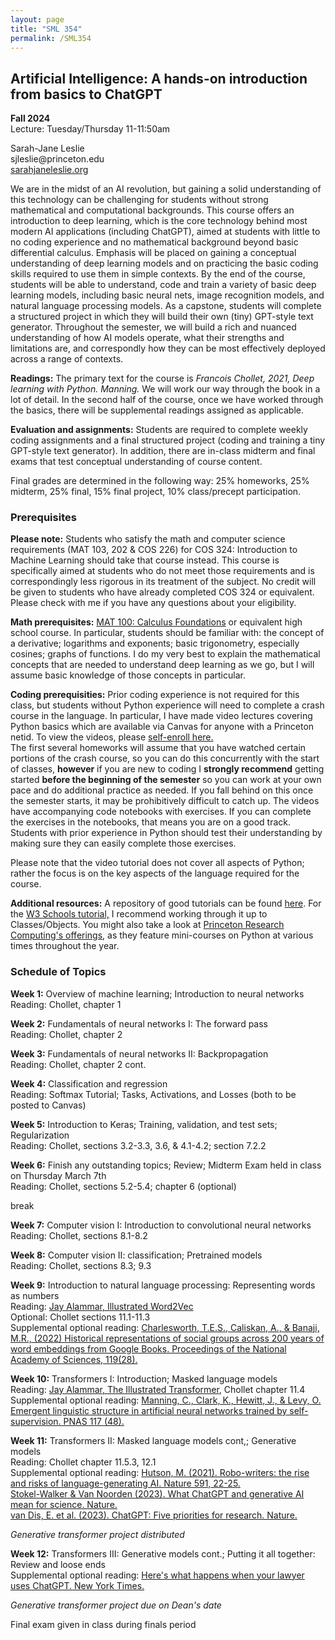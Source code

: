 ```yaml
---
layout: page
title: "SML 354"
permalink: /SML354
---
```




## Artificial Intelligence: A hands-on introduction from basics to ChatGPT

<p><b>Fall 2024</b><br>
Lecture: Tuesday/Thursday 11-11:50am</p>
<p>Sarah-Jane Leslie<br>
sjleslie@princeton.edu<br>
	<a href="https://sarahjaneleslie.org">sarahjaneleslie.org</a></p>

<p>We are in the midst of an AI revolution, but gaining a solid understanding of this technology can be challenging for students without strong mathematical and computational backgrounds. This course offers an introduction to deep learning, which is the core technology behind most modern AI applications (including ChatGPT), aimed at students with little to no coding experience and no mathematical background beyond basic differential calculus. Emphasis will be placed on gaining a conceptual understanding of deep learning models and on practicing the basic coding skills required to use them in simple contexts. By the end of the course, students will be able to understand, code and train a variety of basic deep learning models, including basic neural nets, image recognition models, and natural language processing models. As a capstone, students will complete a structured project in which they will build their own (tiny) GPT-style text generator. Throughout the semester, we will build a rich and nuanced understanding of how AI models operate, what their strengths and limitations are, and correspondly how they can be most effectively deployed across a range of contexts.</p>

<p><b>Readings:</b> The primary text for the course is <em>Francois Chollet, 2021, Deep learning with Python. Manning.</em> We will work our way through the book in a lot of detail. In the second half of the course, once we have worked through the basics, there will be supplemental readings assigned as applicable.</p>

<p><b>Evaluation and assignments:</b> Students are required to complete weekly coding assignments and a final structured  project (coding and training a tiny GPT-style text generator). In addition, there are in-class midterm and final exams that test conceptual understanding of course content.</p> 

<p>Final grades are determined in the following way: 25% homeworks, 25% midterm, 25% final, 15% final project, 10% class/precept participation. </p>

<p><h3>Prerequisites</h3> </p>

<p><b>Please note:</b> Students who satisfy the math and computer science requirements (MAT 103, 202 & COS 226) for COS 324: Introduction to Machine Learning should take that course instead. This course is specifically aimed at students who do not meet those requirements and is correspondingly less rigorous in its treatment of the subject. No credit will be given to students who have already completed COS 324 or equivalent. Please check with me if you have any questions about your eligibility. </p>

<p><b>Math prerequisites:</b> <a href="https://www.math.princeton.edu/undergraduate/placement/mat100">MAT 100: Calculus Foundations</a> or equivalent high school course. In particular, students should be familiar with: the concept of a derivative; logarithms and exponents; basic trigonometry, especially cosines; graphs of functions. I do my very best to explain the mathematical concepts that are needed to understand deep learning as we go, but I will assume basic knowledge of those concepts in particular.</p>

<p><b>Coding prerequisities:</b> Prior coding experience is not required for this class, but students without Python experience will need to complete a crash course in the language. In particular, I have made video lectures covering Python basics which are available via Canvas for anyone with a Princeton netid. To view the videos, please <a href="https://princeton.instructure.com/enroll/KB43PD">self-enroll here.</a><br> The first several homeworks will assume that you have watched certain portions of the crash course, so you can do this concurrently with the start of classes, <b>however</b> if you are new to coding I <b>strongly recommend</b> getting started <b>before the beginning of the semester</b> so you can work at your own pace and do additional practice as needed. If you fall behind on this once the semester starts, it may be prohibitively difficult to catch up. The videos have accompanying code notebooks with exercises. If you can complete the exercises in the notebooks, that means you are on a good track. Students with prior experience in Python should test their understanding by making sure they can easily complete those exercises.</p>

<p>Please note that the video tutorial does not cover all aspects of Python; rather the focus is on the key aspects of the language required for the course.</p>

<p><b>Additional resources:</b> A repository of good tutorials can be found <a href="https://researchcomputing.princeton.edu/external-online-resources/python">here</a>. For the <a href="https://www.w3schools.com/python/">W3 Schools tutorial,</a> I recommend working through it up to Classes/Objects. You might also take a look at <a href="https://researchcomputing.princeton.edu/learn/workshops-live-training">Princeton Research Computing's offerings</a>, as they feature mini-courses on Python at various times throughout the year.</p>


<H3>Schedule of Topics</H3>

<p><b>Week 1:</b> Overview of machine learning; Introduction to neural networks<br>
Reading: Chollet, chapter 1</p>

<p><b>Week 2:</b> Fundamentals of neural networks I: The forward pass<br>
Reading: Chollet, chapter 2</p>

<p><b>Week 3:</b> Fundamentals of neural networks II: Backpropagation <br>
Reading: Chollet, chapter 2 cont.</p>

<p><b>Week 4:</b>  Classification and regression<br>
Reading: Softmax Tutorial; Tasks, Activations, and Losses (both to be posted to Canvas)</p>

<p><b>Week 5:</b> Introduction to Keras; Training, validation, and test sets; Regularization<br>
Reading: Chollet, sections 3.2-3.3, 3.6, & 4.1-4.2; section 7.2.2</p>

<p><b>Week 6:</b> Finish any outstanding topics; Review; Midterm Exam held in class on Thursday March 7th<br>
Reading: Chollet, sections 5.2-5.4; chapter 6 (optional) <br></p>


<p>break</p>


<p><b>Week 7:</b> Computer vision I: Introduction to convolutional neural networks<br>
Reading: Chollet, sections 8.1-8.2<br>


<p><b>Week 8:</b> Computer vision II: classification; Pretrained models<br>
Reading: Chollet, sections 8.3; 9.3<br>


<p><b>Week 9:</b> Introduction to natural language processing: Representing words as numbers<br>
Reading: <a href="http://jalammar.github.io/illustrated-word2vec/">Jay Alammar, Illustrated Word2Vec</a><br> Optional: Chollet sections 11.1-11.3<br>
Supplemental optional reading: <a href="https://tessaescharlesworth.files.wordpress.com/2022/07/charlesworth_hist-embeddings_published.pdf">Charlesworth, T.E.S., Caliskan, A., & Banaji, M.R., (2022) Historical representations of social groups across 200 years of word embeddings from Google Books. Proceedings of the National Academy of Sciences, 119(28).</a><br> 


<p><b>Week 10:</b> Transformers I: Introduction; Masked language models<br>
Reading: <a href="http://jalammar.github.io/illustrated-transformer/">Jay Alammar, The Illustrated Transformer</a>, Chollet chapter 11.4<br>
Supplemental optional reading:
<a href="https://www.pnas.org/doi/10.1073/pnas.1907367117">Manning, C., Clark, K., Hewitt, J., & Levy, O. Emergent linguistic structure in artificial neural networks trained by self-supervision. PNAS 117 (48).</a></p>


<p><b>Week 11:</b> Transformers II: Masked language models cont,; Generative models<br>
Reading: Chollet chapter 11.5.3, 12.1<br>
Supplemental optional reading: 
<a href="https://www.nature.com/articles/d41586-021-00530-0">Hutson, M. (2021). Robo-writers: the rise and risks of language-generating AI. Nature 591, 22-25.</a><br>
<a href="https://www.nature.com/articles/d41586-023-00340-6">Stokel-Walker & Van Noorden (2023). What ChatGPT and generative AI mean for science. Nature.</a><br>
	<a href="https://www.nature.com/articles/d41586-023-00288-7">van Dis, E. et al. (2023). ChatGPT: Five priorities for research. Nature.</a>


<p><em>Generative transformer project distributed</em></p>

<p><b>Week 12:</b> Transformers III: Generative models cont.; Putting it all together: Review and loose ends<br>
	Supplemental optional reading:
<a href="https://www.nytimes.com/2023/05/27/nyregion/avianca-airline-lawsuit-chatgpt.html">Here's what happens when your lawyer uses ChatGPT. New York Times.</a>	
</p></p>

<p><em>Generative transformer project due on Dean's date</em></p>
<p>Final exam given in class during finals period</p>
